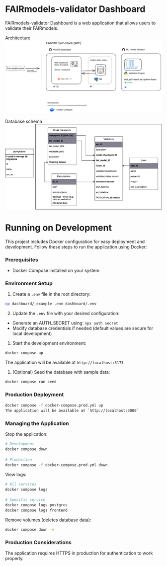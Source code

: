 # FAIRmodels-validator Dashboard

FAIRmodels-validator Dashboard is a web application that allows users to validate their FAIRmodels.

Architecture
![techstack](./techstack.excalidraw.png)

Database schema
![database](./db-schema.drawio.png)

# Running on Development

This project includes Docker configuration for easy deployment and development. Follow these steps to run the application using Docker:

### Prerequisites
- Docker Compose installed on your system

### Environment Setup

1. Create a `.env` file in the root directory:
```bash
cp dashboard/_example .env dashboard/.env
```

2. Update the `.env` file with your desired configuration:
- Generate an AUTH_SECRET using: `npx auth secret`
- Modify database credentials if needed (default values are secure for local development)


1. Start the development environment:
```bash
docker compose up
```
The application will be available at `http://localhost:5173`

1. (Optional) Seed the database with sample data:
```bash
docker compose run seed
```

### Production Deployment

```bash
docker compose -f docker-compose.prod.yml up
The application will be available at `http://localhost:3000`
```

### Managing the Application
Stop the application:
```bash
# Development
docker compose down

# Production
docker compose -f docker-compose.prod.yml down
```

View logs:
```bash
# All services
docker compose logs

# Specific service
docker compose logs postgres
docker compose logs frontend
```

Remove volumes (deletes database data):
```bash
docker compose down -v
```

### Production Considerations

The application requires HTTPS in production for authentication to work properly.
